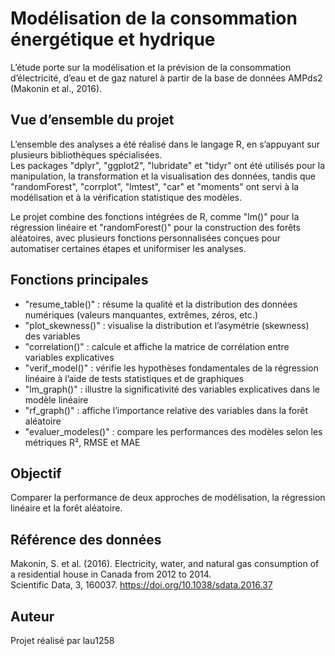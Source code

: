 # Modélisation de la consommation énergétique et hydrique

L’étude porte sur la modélisation et la prévision de la consommation d’électricité, d’eau et de gaz naturel à partir de la base de données AMPds2 (Makonin et al., 2016).

## Vue d’ensemble du projet

L’ensemble des analyses a été réalisé dans le langage R, en s’appuyant sur plusieurs bibliothèques spécialisées.  
Les packages "dplyr", "ggplot2", "lubridate" et "tidyr" ont été utilisés pour la manipulation, la transformation et la visualisation des données, tandis que "randomForest", "corrplot", "lmtest", "car" et "moments" ont servi à la modélisation et à la vérification statistique des modèles.

Le projet combine des fonctions intégrées de R, comme "lm()" pour la régression linéaire et "randomForest()" pour la construction des forêts aléatoires, avec plusieurs fonctions personnalisées conçues pour automatiser certaines étapes et uniformiser les analyses.

## Fonctions principales

- "resume_table()" : résume la qualité et la distribution des données numériques (valeurs manquantes, extrêmes, zéros, etc.)
- "plot_skewness()" : visualise la distribution et l’asymétrie (skewness) des variables
- "correlation()" : calcule et affiche la matrice de corrélation entre variables explicatives
- "verif_model()" : vérifie les hypothèses fondamentales de la régression linéaire à l’aide de tests statistiques et de graphiques
- "lm_graph()" : illustre la significativité des variables explicatives dans le modèle linéaire
- "rf_graph()" : affiche l’importance relative des variables dans la forêt aléatoire
- "evaluer_modeles()" : compare les performances des modèles selon les métriques R², RMSE et MAE

## Objectif

Comparer la performance de deux approches de modélisation, 
la régression linéaire et la forêt aléatoire.

## Référence des données

Makonin, S. et al. (2016). Electricity, water, and natural gas consumption of a residential house in Canada from 2012 to 2014.  
Scientific Data, 3, 160037. https://doi.org/10.1038/sdata.2016.37

## Auteur

Projet réalisé par lau1258
